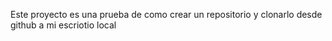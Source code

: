 Este proyecto es una prueba de como crear un repositorio y clonarlo desde github a mi escriotio local
